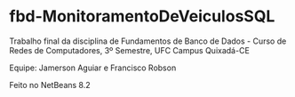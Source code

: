 # fbd-MonitoramentoDeVeiculosSQL
Trabalho final da disciplina de Fundamentos de Banco de Dados - Curso de Redes de Computadores, 3º Semestre, UFC Campus Quixadá-CE

Equipe: Jamerson Aguiar e Francisco Robson

Feito no NetBeans 8.2
